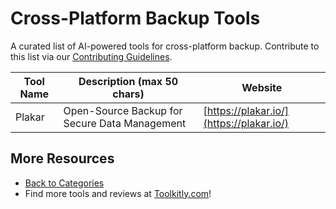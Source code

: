 # Cross-Platform Backup Tools

A curated list of AI-powered tools for cross-platform backup. Contribute to this list via our [Contributing Guidelines](../CONTRIBUTING.md).

| Tool Name | Description (max 50 chars) | Website |
|-----------|----------------------------|---------|
| Plakar | Open-Source Backup for Secure Data Management | [https://plakar.io/](https://plakar.io/) |

## More Resources
- [Back to Categories](https://github.com/ToolkitlyAI/awesome-ai-tools/blob/master/README.md)
- Find more tools and reviews at [Toolkitly.com](https://toolkitly.com)!

